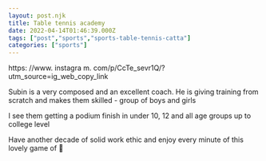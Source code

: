 ```yaml
---
layout: post.njk
title: Table tennis academy
date: 2022-04-14T01:46:39.000Z
tags: ["post","sports","sports-table-tennis-catta"]
categories: ["sports"]
---
```


https: //www. instagra
m. com/p/CcTe\_sevr1Q/?utm\_source=ig\_web\_copy\_link

Subin is a very composed and an excellent coach. He is giving training from scratch and makes them skilled - group of boys and girls

I see them getting a podium finish in under 10, 12 and all age groups up to college level

Have another decade of solid work ethic and enjoy every minute of this lovely game of 🏓
